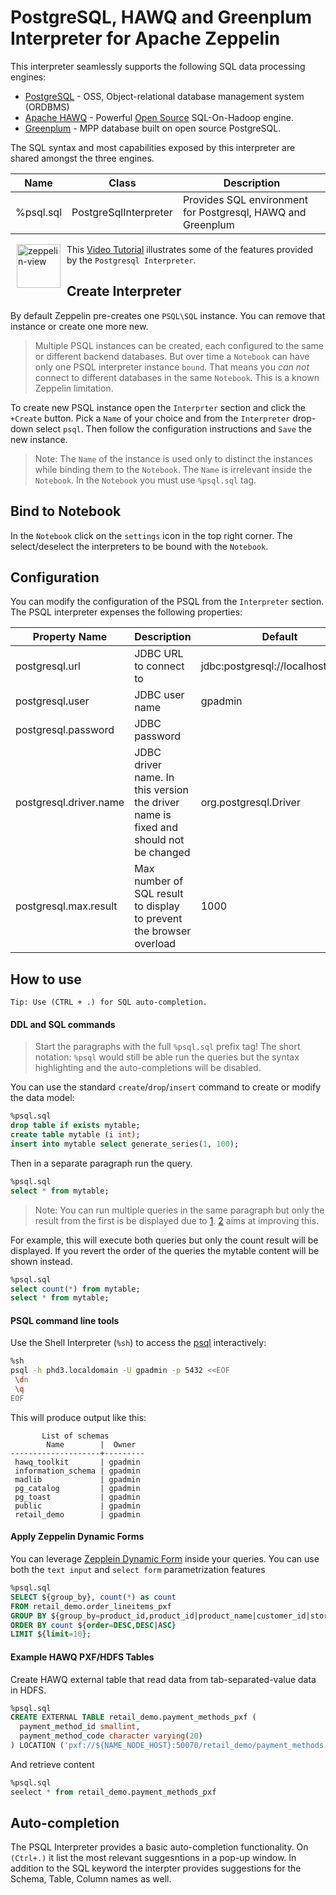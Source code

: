 # PostgreSQL, HAWQ and Greenplum Interpreter for Apache Zeppelin

This interpreter seamlessly supports the following SQL data processing engines:
* [PostgreSQL](http://www.postgresql.org/) - OSS, Object-relational database management system (ORDBMS) 
* [Apache HAWQ](http://pivotal.io/big-data/pivotal-hawq) - Powerful [Open Source](https://wiki.apache.org/incubator/HAWQProposal) SQL-On-Hadoop engine. 
* [Greenplum](http://pivotal.io/big-data/pivotal-greenplum-database) - MPP database built on open source PostgreSQL.

The SQL syntax and most capabilities exposed by this interpreter are shared amongst the three engines.

Name | Class | Description 
----|----|----
%psql.sql | PostgreSqlInterpreter | Provides SQL environment for Postgresql, HAWQ and Greenplum


[<img align="left" src="http://img.youtube.com/vi/wqXXQhJ5Uk8/0.jpg" alt="zeppelin-view" hspace="10" width="70"></img>](https://www.youtube.com/watch?v=wqXXQhJ5Uk8)
This [Video Tutorial](https://www.youtube.com/watch?v=wqXXQhJ5Uk8) illustrates some of the features provided by the `Postgresql Interpreter`.


## Create Interpreter 

By default Zeppelin pre-creates one `PSQL\SQL` instance. You can remove that instance or create one more new. 

> Multiple PSQL instances can be created, each configured to the same or different backend databases. But over time a  `Notebook` can have only one PSQL interpreter instance `bound`. That means you _can not_ connect to different databases in the same `Notebook`. This is a known Zeppelin limitation. 

To create new PSQL instance open the `Interprter` section and click the `+Create` button. Pick a `Name` of your choice and from the `Interpreter` drop-down select `psql`.  Then follow the configuration instructions and `Save` the new instance. 

> Note: The `Name` of the instance is used only to distinct the instances while binding them to the `Notebook`. The `Name` is irrelevant inside the `Notebook`. In the `Notebook` you must use `%psql.sql` tag. 

## Bind to Notebook
In the `Notebook` click on the `settings` icon in the top right corner. The select/deselect the interpreters to be bound with the `Notebook`.

## Configuration
You can modify the configuration of the PSQL from the `Interpreter` section.  The PSQL interpreter expenses the following properties:

Property Name | Description | Default
----------|------------|----
postgresql.url | JDBC URL to connect to | jdbc:postgresql://localhost:5432/
postgresql.user | JDBC user name | gpadmin
postgresql.password | JDBC password | 
postgresql.driver.name | JDBC driver name. In this version the driver name is fixed and should not be changed | org.postgresql.Driver
postgresql.max.result | Max number of SQL result to display to prevent the browser overload | 1000
 
## How to use
```
Tip: Use (CTRL + .) for SQL auto-completion.
```
#### DDL and SQL commands

> Start the paragraphs with the full `%psql.sql` prefix tag! The short notation: `%psql` would still be able run the queries but the syntax highlighting and the auto-completions will be disabled. 

You can use the standard `create`/`drop`/`insert` command to create or modify the data model:
```sql
%psql.sql
drop table if exists mytable;
create table mytable (i int);
insert into mytable select generate_series(1, 100);
```
Then in a separate paragraph run the query.

```sql
%psql.sql
select * from mytable;
```
> Note: You can run multiple queries in the same paragraph but only the result from the first is be displayed due to  [1](https://issues.apache.org/jira/browse/ZEPPELIN-178). [2](https://issues.apache.org/jira/browse/ZEPPELIN-212) aims at improving this.

For example, this will execute both queries but only the count result will be displayed. If you revert the order of the queries the mytable content will be shown instead.
```sql
%psql.sql
select count(*) from mytable;
select * from mytable;
```

#### PSQL command line tools

Use the Shell Interpreter (`%sh`) to access the [psql](http://www.postgresql.org/docs/9.4/static/app-psql.html) interactively:

```bash
%sh
psql -h phd3.localdomain -U gpadmin -p 5432 <<EOF
 \dn  
 \q
EOF
```
This will produce output like this:
```
       List of schemas
        Name        |  Owner  
--------------------+---------
 hawq_toolkit       | gpadmin
 information_schema | gpadmin
 madlib             | gpadmin
 pg_catalog         | gpadmin
 pg_toast           | gpadmin
 public             | gpadmin
 retail_demo        | gpadmin
```
#### Apply Zeppelin Dynamic Forms
You can leverage [Zepplein Dynamic Form](https://zeppelin.incubator.apache.org/docs/manual/dynamicform.html) inside your queries. You can use both the `text input` and `select form` parametrization features

```sql
%psql.sql
SELECT ${group_by}, count(*) as count 
FROM retail_demo.order_lineitems_pxf 
GROUP BY ${group_by=product_id,product_id|product_name|customer_id|store_id} 
ORDER BY count ${order=DESC,DESC|ASC} 
LIMIT ${limit=10};
```
#### Example HAWQ PXF/HDFS Tables

Create HAWQ external table that read data from tab-separated-value data in HDFS.

```sql
%psql.sql
CREATE EXTERNAL TABLE retail_demo.payment_methods_pxf (
  payment_method_id smallint,
  payment_method_code character varying(20)
) LOCATION ('pxf://${NAME_NODE_HOST}:50070/retail_demo/payment_methods.tsv.gz?profile=HdfsTextSimple') FORMAT 'TEXT' (DELIMITER = E'\t');
```
And retrieve content

```sql
%psql.sql
seelect * from retail_demo.payment_methods_pxf
```
## Auto-completion 
The PSQL Interpreter provides a basic auto-completion functionality. On `(Ctrl+.)` it list the most relevant suggesntions in a pop-up window. In addition to the SQL keyword the interpter provides suggestions for the Schema, Table, Column names as well. 


